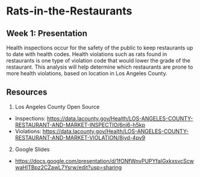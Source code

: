 # Rats-in-the-Restaurants

## Week 1: Presentation

Health inspections occur for the safety of the public to keep restaurants up to date with health codes.  Health violations such as rats found in restaurants is one type of violation code that would lower the grade of the restaurant.  This analysis will help determine which restaurants are prone to more health violations, based on location in Los Angeles County.  

## Resources

1) Los Angeles County Open Source
- Inspections: https://data.lacounty.gov/Health/LOS-ANGELES-COUNTY-RESTAURANT-AND-MARKET-INSPECTIO/6ni6-h5kp
- Violations: https://data.lacounty.gov/Health/LOS-ANGELES-COUNTY-RESTAURANT-AND-MARKET-VIOLATION/8jyd-4pv9

2) Google Slides
- https://docs.google.com/presentation/d/1fONfWnvPUPYfaIGxkxsvcScwwaHlTBpz2CZawL7Ysrw/edit?usp=sharing
